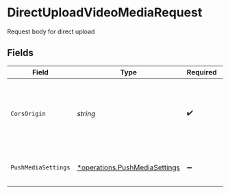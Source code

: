 # DirectUploadVideoMediaRequest

Request body for direct upload


## Fields

| Field                                                                             | Type                                                                              | Required                                                                          | Description                                                                       | Example                                                                           |
| --------------------------------------------------------------------------------- | --------------------------------------------------------------------------------- | --------------------------------------------------------------------------------- | --------------------------------------------------------------------------------- | --------------------------------------------------------------------------------- |
| `CorsOrigin`                                                                      | *string*                                                                          | :heavy_check_mark:                                                                | Upload media directly from a device using the URL name or enter '*' to allow all. | *                                                                                 |
| `PushMediaSettings`                                                               | [*operations.PushMediaSettings](../../models/operations/pushmediasettings.md)     | :heavy_minus_sign:                                                                | Configuration settings for media upload.                                          |                                                                                   |